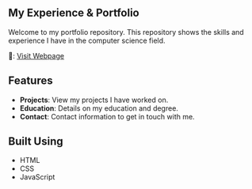 ## My Experience & Portfolio

Welcome to my portfolio repository. This repository shows the skills and experience I have in the computer science field.

🔗: [Visit Webpage](kylemc03.github.io)

## Features

- **Projects**: View my projects I have worked on.
- **Education**: Details on my education and degree.
- **Contact**: Contact information to get in touch with me.

## Built Using

- HTML
- CSS
- JavaScript
